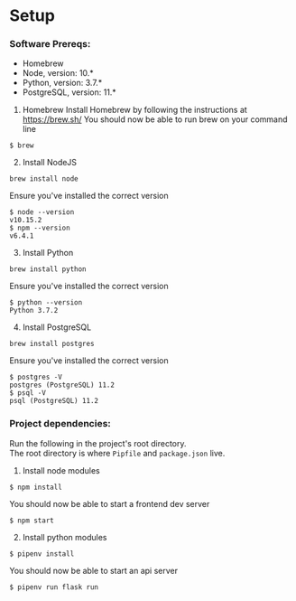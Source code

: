 # Setup
### Software Prereqs:
- Homebrew
- Node, version: 10.\*
- Python, version: 3.7.\*
- PostgreSQL, version: 11.\*

1. Homebrew
Install Homebrew by following the instructions at <https://brew.sh/>
You should now be able to run brew on your command line
```
$ brew
```

2. Install NodeJS
```
brew install node
```
Ensure you've installed the correct version
```
$ node --version
v10.15.2
$ npm --version
v6.4.1
```

3. Install Python
```
brew install python
```
Ensure you've installed the correct version
```
$ python --version
Python 3.7.2
```

4. Install PostgreSQL
```
brew install postgres
```
Ensure you've installed the correct version
```
$ postgres -V
postgres (PostgreSQL) 11.2
$ psql -V
psql (PostgreSQL) 11.2
```

### Project dependencies:  
Run the following in the project's root directory.  
The root directory is where `Pipfile` and `package.json` live.
1. Install node modules
```
$ npm install
```
You should now be able to start a frontend dev server
```
$ npm start
```

2. Install python modules
```
$ pipenv install
```
You should now be able to start an api server
```
$ pipenv run flask run
```
